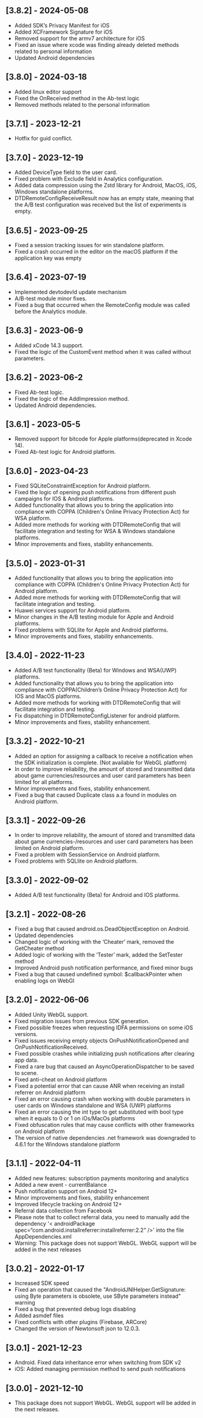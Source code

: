 ## [3.8.2] - 2024-05-08
- Added SDK’s Privacy Manifest for iOS
- Added XCFramework Signature for iOS
- Removed support for the armv7 architecture for iOS
- Fixed an issue where xcode was finding already deleted methods related to personal information
- Updated Android dependencies
## [3.8.0] - 2024-03-18
- Added linux editor support
- Fixed the OnReceived method in the Ab-test logic
- Removed methods related to the personal information 
## [3.7.1] - 2023-12-21
- Hotfix for guid conflict.
## [3.7.0] - 2023-12-19
- Added DeviceType field to the user card.
- Fixed problem with Exclude field in Analytics configuration.
- Added data compression using the Zstd library for Android, MacOS, iOS, Windows standalone platforms.
- DTDRemoteConfigReceiveResult now has an empty state, meaning that the A/B test configuration was received but the list of experiments is empty.
## [3.6.5] - 2023-09-25
- Fixed a session tracking issues for win standalone platform.
- Fixed a crash occurred in the editor on the macOS platform if the application key was empty
## [3.6.4] - 2023-07-19
- Implemented devtodevId update mechanism
- A/B-test module minor fixes.
- Fixed a bug that occurred when the RemoteConfig module was called before the Analytics module.
## [3.6.3] - 2023-06-9
- Added xCode 14.3 support.
- Fixed the logic of the CustomEvent method when it was called without parameters.

## [3.6.2] - 2023-06-2
- Fixed Ab-test logic.
- Fixed the logic of the AddImpression method.
- Updated Android dependencies.

## [3.6.1] - 2023-05-5
- Removed support for bitcode for Apple platforms(deprecated in Xcode 14).
- Fixed Ab-test logic for Android platform.

## [3.6.0] - 2023-04-23
- Fixed SQLiteConstraintException for Android platform.
- Fixed the logic of opening push notifications from different push campaigns for IOS & Android platforms.
- Added functionality that allows you to bring the application into compliance with COPPA (Children's Online Privacy Protection Act) for WSA platform.
- Added more methods for working with DTDRemoteConfig that will facilitate integration and testing for WSA & Windows standalone platforms.
- Minor improvements and fixes, stability enhancements.

## [3.5.0] - 2023-01-31
- Added functionality that allows you to bring the application into compliance with COPPA (Children's Online Privacy Protection Act) for Android platform.
- Added more methods for working with DTDRemoteConfig that will facilitate integration and testing.
- Huawei services support for Android platform.
- Minor changes in the A/B testing module for Apple and Android platforms.
- Fixed problems with SQLlite for Apple and Android platforms.
- Minor improvements and fixes, stability enhancements.

## [3.4.0] - 2022-11-23
- Added A/B test functionality (Beta) for Windows and WSA(UWP) platforms.
- Added functionality that allows you to bring the application into compliance with COPPA(Children’s Online Privacy Protection Act) for IOS and MacOS platforms.
- Added more methods for working with DTDRemoteConfig that will facilitate integration and testing.
- Fix dispatching in DTDRemoteConfigListener for android platform.
- Minor improvements and fixes, stability enhancement.

## [3.3.2] - 2022-10-21
- Added an option for assigning a callback to receive a notification when the SDK initialization is complete. (Not available for WebGL platform)
- In order to improve reliability, the amount of stored and transmitted data about game currencies/resources and user card parameters has been limited for all platforms.
- Minor improvements and fixes, stability enhancement.
- Fixed a bug that caused Duplicate class a.a found in modules on Android platform.

## [3.3.1] - 2022-09-26
- In order to improve reliability, the amount of stored and transmitted data about game currencies-/resources and user card parameters has been limited on Android platform.
- Fixed a problem with SessionService on Android platform.
- Fixed problems with SQLlite on Android platform.

## [3.3.0] - 2022-09-02
- Added A/B test functionality (Beta) for Android and IOS platforms.

## [3.2.1] - 2022-08-26
- Fixed a bug that caused android.os.DeadObjectException on Android.
- Updated dependencies
- Changed logic of working with the ‘Cheater’ mark, removed the GetCheater method
- Added logic of working with the ‘Tester’ mark, added the SetTester method
- Improved Android push notification performance, and fixed minor bugs
- Fixed a bug that caused undefined symbol: $callbackPointer when enabling logs on WebGl

## [3.2.0] - 2022-06-06
- Added Unity WebGL support.
- Fixed migration issues from previous SDK generation.
- Fixed possible freezes when requesting IDFA permissions on some iOS versions.
- Fixed issues receiving empty objects OnPushNotificationOpened and OnPushNotificationReceived.
- Fixed possible crashes while initializing push notifications after clearing app data.
- Fixed a rare bug that caused an AsyncOperationDispatcher to be saved to scene.
- Fixed anti-cheat on Android platform
- Fixed a potential error that can cause ANR when receiving an install referrer on Android platform
- Fixed an error causing crash when working with double parameters in user cards on Windows standalone and WSA (UWP) platforms
- Fixed an error causing the int type to get substituted with bool type when it equals to 0 or 1 on iOs/MacOs platforms
- Fixed obfuscation rules that may cause conflicts with other frameworks on Android platform
- The version of native dependencies .net framework was downgraded to 4.6.1 for the Windows standalone platform

## [3.1.1] - 2022-04-11
- Added new features: subscription payments monitoring and analytics
- Added a new event - currentBalance
- Push notification support on Android 12+
- Minor improvements and fixes, stability enhancement
- Improved lifecycle tracking on Android 12+
- Referral data collection from Facebook
- Please note that to collect referral data, you need to manually add the dependency '< androidPackage spec=“com.android.installreferrer:installreferrer:2.2” />'  into the file AppDependencies.xml
- Warning: This package does not support WebGL. WebGL support will be added in the next releases

## [3.0.2] - 2022-01-17
- Increased SDK speed
- Fixed an operation that caused the "AndroidJNIHelper.GetSignature: using Byte parameters is obsolete, use SByte parameters instead" warning
- Fixed a bug that prevented debug logs disabling
- Added asmdef files
- Fixed conflicts with other plugins (Firebase, ARCore)
- Сhanged the version of Newtonsoft json to 12.0.3.

## [3.0.1] - 2021-12-23
 - Android. Fixed data inheritance error when switching from SDK v2
 - iOS: Added managing permission method to send push notifications

## [3.0.0] - 2021-12-10
 - This package does not support WebGL. WebGL support will be added in the next releases.

